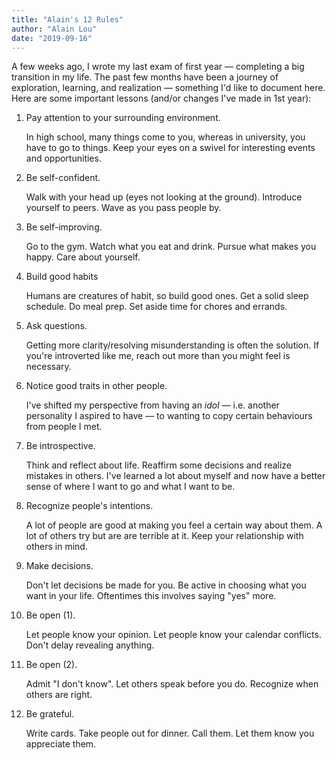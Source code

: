 ```yaml
---
title: "Alain's 12 Rules"
author: "Alain Lou"
date: "2019-09-16"
---
```


A few weeks ago, I wrote my last exam of first year — completing a big transition in my life. The past few months have been a journey of exploration, learning, and realization — something I'd like to document here. Here are some important lessons (and/or changes I've made in 1st year):

1. Pay attention to your surrounding environment.

   In high school, many things come to you, whereas in university, you have to go to things. Keep your eyes on a swivel for interesting events and opportunities.

2. Be self-confident.

   Walk with your head up (eyes not looking at the ground). Introduce yourself to peers. Wave as you pass people by.

3. Be self-improving.

   Go to the gym. Watch what you eat and drink. Pursue what makes you happy. Care about yourself.

4. Build good habits

   Humans are creatures of habit, so build good ones. Get a solid sleep schedule. Do meal prep. Set aside time for chores and errands.

5. Ask questions.

   Getting more clarity/resolving misunderstanding is often the solution. If you're introverted like me, reach out more than you might feel is necessary.

6. Notice good traits in other people.

   I've shifted my perspective from having an _idol_ — i.e. another personality I aspired to have — to wanting to copy certain behaviours from people I met.

7. Be introspective.

   Think and reflect about life. Reaffirm some decisions and realize mistakes in others. I've learned a lot about myself and now have a better sense of where I want to go and what I want to be.

8. Recognize people's intentions.

   A lot of people are good at making you feel a certain way about them. A lot of others try but are are terrible at it. Keep your relationship with others in mind.

9. Make decisions.

   Don't let decisions be made for you. Be active in choosing what you want in your life. Oftentimes this involves saying "yes" more.

10. Be open (1).

    Let people know your opinion. Let people know your calendar conflicts. Don't delay revealing anything.

11. Be open (2).

    Admit "I don't know". Let others speak before you do. Recognize when others are right.

12. Be grateful.

    Write cards. Take people out for dinner. Call them. Let them know you appreciate them.
